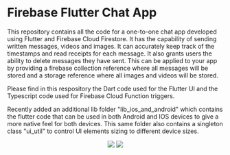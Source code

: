 # Firebase Flutter Chat App

This repository contains all the code for a one-to-one chat app developed using Flutter and Firebase Cloud Firestore. It has the capability of sending written messages, videos and images. It can accurately keep track of the timestamps and read receipts for each message. It also grants users the ability to delete messages they have sent. This can be applied to your app by providing a firebase collection reference where all messages will be stored and a storage reference where all images and videos will be stored.

Please find in this respository the Dart code used for the Flutter UI and the Typescript code used for Firebase Cloud Function triggers.


Recently added an additional lib folder "lib_ios_and_android" which contains the flutter code that can be used in both Android and IOS devices to give a more native feel for both devices. This same folder also contains a singleton class "ui_util" to control UI elements sizing to different device sizes.

<p align="center">
<img src = "https://user-images.githubusercontent.com/65980399/160703421-1aca5770-31d8-4f54-a879-42e034b20062.gif"/> <img src = "https://user-images.githubusercontent.com/65980399/160703606-f99bc6cd-6acd-43e9-8eef-75eb899e5ca5.gif"/>
  </p>
